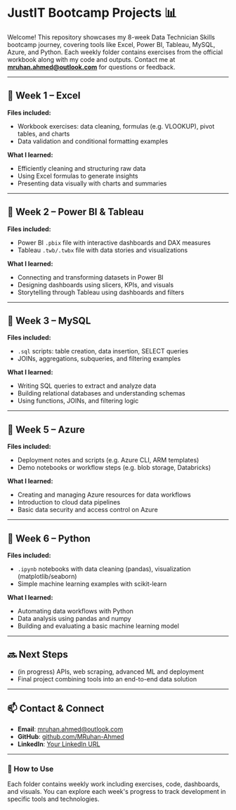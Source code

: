 # JustIT Bootcamp Projects 📊

Welcome! This repository showcases my 8-week Data Technician Skills bootcamp journey, covering tools like Excel, Power BI, Tableau, MySQL, Azure, and Python. Each weekly folder contains exercises from the official workbook along with my code and outputs. Contact me at **mruhan.ahmed@outlook.com** for questions or feedback.

---

## 📁 Week 1 – Excel

**Files included:**
- Workbook exercises: data cleaning, formulas (e.g. VLOOKUP), pivot tables, and charts
- Data validation and conditional formatting examples

**What I learned:**
- Efficiently cleaning and structuring raw data
- Using Excel formulas to generate insights
- Presenting data visually with charts and summaries

---

## 📁 Week 2 – Power BI & Tableau

**Files included:**
- Power BI `.pbix` file with interactive dashboards and DAX measures
- Tableau `.twb/.twbx` file with data stories and visualizations

**What I learned:**
- Connecting and transforming datasets in Power BI
- Designing dashboards using slicers, KPIs, and visuals
- Storytelling through Tableau using dashboards and filters

---

## 📁 Week 3 – MySQL

**Files included:**
- `.sql` scripts: table creation, data insertion, SELECT queries
- JOINs, aggregations, subqueries, and filtering examples

**What I learned:**
- Writing SQL queries to extract and analyze data
- Building relational databases and understanding schemas
- Using functions, JOINs, and filtering logic

---

## 📁 Week 5 – Azure

**Files included:**
- Deployment notes and scripts (e.g. Azure CLI, ARM templates)
- Demo notebooks or workflow steps (e.g. blob storage, Databricks)

**What I learned:**
- Creating and managing Azure resources for data workflows
- Introduction to cloud data pipelines
- Basic data security and access control on Azure

---

## 📁 Week 6 – Python

**Files included:**
- `.ipynb` notebooks with data cleaning (pandas), visualization (matplotlib/seaborn)
- Simple machine learning examples with scikit-learn

**What I learned:**
- Automating data workflows with Python
- Data analysis using pandas and numpy
- Building and evaluating a basic machine learning model

---

## 🔜 Next Steps

- (in progress) APIs, web scraping, advanced ML and deployment
- Final project combining tools into an end-to-end data solution

---

## 📫 Contact & Connect

- **Email**: mruhan.ahmed@outlook.com  
- **GitHub**: [github.com/MRuhan-Ahmed](https://github.com/MRuhan-Ahmed)  
- **LinkedIn**: [Your LinkedIn URL](https://www.linkedin.com/in/mruhan-ahmed/)

---

### 📝 How to Use

Each folder contains weekly work including exercises, code, dashboards, and visuals. You can explore each week's progress to track development in specific tools and technologies.
